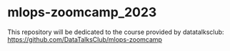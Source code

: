 # mlops-zoomcamp_2023

This repository will be dedicated to the course provided by datatalksclub:  https://github.com/DataTalksClub/mlops-zoomcamp